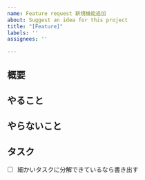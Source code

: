 ```yaml
---
name: Feature request 新規機能追加
about: Suggest an idea for this project
title: "[Feature]"
labels: ''
assignees: ''

---
```


## 概要
<!-- 〇〇コンポーネントの作成 -->
<!--画像など添付してわかりやすく -->
## やること
<!-- 〇〇のマークアップとスタイリング -->
## やらないこと
<!-- jsは別タスクで対応します。 -->
## タスク
- [ ] 細かいタスクに分解できているなら書き出す

